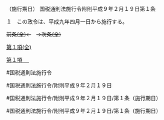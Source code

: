 （施行期日）
国税通則法施行令附則平成９年２月１９日第１条

１　この政令は、平成九年四月一日から施行する。

~~前条(全)←~~　~~→次条(全)~~

[第１項(全)](国税通則法施行＿令附則平成９年２月１９日第１条第１項_.md)  

[第１項 　 ](国税通則法施行＿令附則平成９年２月１９日第１条第１項.md)  

#国税通則法施行令

#国税通則法施行令/附則平成９年２月１９日

#国税通則法施行令/附則平成９年２月１９日/第１条（施行期日）

#国税通則法施行令/附則平成９年２月１９日/第１条（施行期日）

